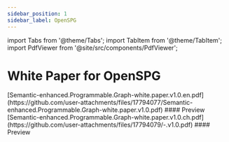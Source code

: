 ```yaml
---
sidebar_position: 1
sidebar_label: OpenSPG
---
```

import Tabs from '@theme/Tabs';
import TabItem from '@theme/TabItem';
import PdfViewer from '@site/src/components/PdfViewer';

# White Paper for OpenSPG

<Tabs>
  <TabItem value="English" label="English">
    [Semantic-enhanced.Programmable.Graph-white.paper.v1.0.en.pdf](https://github.com/user-attachments/files/17794077/Semantic-enhanced.Programmable.Graph-white.paper.v1.0.pdf)
    #### Preview
    <PdfViewer pdfUrl="/v2/pdf/openspg_paper/Semantic-enhanced.Programmable.Graph-white.paper.v1.0.en-compressed.pdf" scale="1.5" height="700px" width="100%"/>
  </TabItem>
  <TabItem value="中文" label="中文">
    [Semantic-enhanced.Programmable.Graph-white.paper.v1.0.ch.pdf](https://github.com/user-attachments/files/17794079/-.v1.0.pdf)
    #### Preview
    <PdfViewer pdfUrl="/v2/pdf/openspg_paper/Semantic-enhanced.Programmable.Graph-white.paper.v1.0.ch-compressed.pdf" scale="1.5" height="700px" width="100%"/>
  </TabItem>
</Tabs>